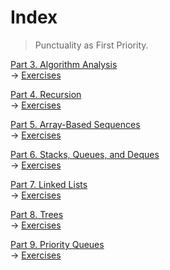 # Index
> Punctuality as First Priority.

<div>
    <p>
        <a href="https://github.com/JoonHyeok-hozy-Kim/datastructure_and_algorithm_in_python/blob/main/Part03_Algorithm_Analysis/part3_00_algorithm_analysis.md">Part 3. Algorithm Analysis</a>
        <br/>
        → <a href="https://github.com/JoonHyeok-hozy-Kim/datastructure_and_algorithm_in_python/blob/main/Part03_Algorithm_Analysis/part3_5_excercises.md">Exercises</a>    
    </p>
</div>
<div>
    <p>
        <a href="https://github.com/JoonHyeok-hozy-Kim/datastructure_and_algorithm_in_python/blob/main/Part04_Recursion/part4_00_recursion.md">Part 4. Recursion</a>
        <br/>
        → <a href="https://github.com/JoonHyeok-hozy-Kim/datastructure_and_algorithm_in_python/blob/main/Part04_Recursion/part4_7_exercises.md">Exercises</a>    
    </p>
</div>
<div>
    <p>
        <a href="https://github.com/JoonHyeok-hozy-Kim/datastructure_and_algorithm_in_python/blob/main/Part05_Array_Based_Sequences/part05_00_array_based_sequences.md">Part 5. Array-Based Sequences</a>
        <br/>
        → <a href="https://github.com/JoonHyeok-hozy-Kim/datastructure_and_algorithm_in_python/blob/main/Part05_Array_Based_Sequences/part05_07_exercises.md">Exercises</a>    
    </p>
</div>
<div>
    <p>
        <a href="https://github.com/JoonHyeok-hozy-Kim/datastructure_and_algorithm_in_python/blob/main/Part06_Stacks_Queues_and_Deques/part06_00_stacks_queues_and_deques.md">Part 6. Stacks, Queues, and Deques</a>
        <br/>
        → <a href="https://github.com/JoonHyeok-hozy-Kim/datastructure_and_algorithm_in_python/blob/main/Part06_Stacks_Queues_and_Deques/part06_04_exercises.md">Exercises</a>
    </p>
</div>
<div>
    <p>
        <a href="https://github.com/JoonHyeok-hozy-Kim/datastructure_and_algorithm_in_python/blob/main/Part07_Linked_LIsts/part07_00_linked_lists.md">Part 7. Linked Lists</a>
        <br/>
        → <a href="https://github.com/JoonHyeok-hozy-Kim/datastructure_and_algorithm_in_python/blob/main/Part07_Linked_LIsts/part07_08_exercises.md">Exercises</a>
    </p>
</div>
<div>
    <p>
        <a href="https://github.com/JoonHyeok-hozy-Kim/datastructure_and_algorithm_in_python/blob/main/Part08_Trees/part08_00_trees.md">Part 8. Trees</a>
        <br/>
        → <a href="https://github.com/JoonHyeok-hozy-Kim/datastructure_and_algorithm_in_python/blob/main/Part08_Trees/part08_06_exercises.md">Exercises</a>
    </p>
</div>
<div>
    <p>
        <a href="https://github.com/JoonHyeok-hozy-Kim/datastructure_and_algorithm_in_python/blob/main/Part09_Priority_Queues/part09_00_priority_queues.md">Part 9. Priority Queues</a>
        <br/>
        → <a href="https://github.com/JoonHyeok-hozy-Kim/datastructure_and_algorithm_in_python/blob/main/Part09_Priority_Queues/part09_06_exercises.md">Exercises</a>
    </p>
</div>